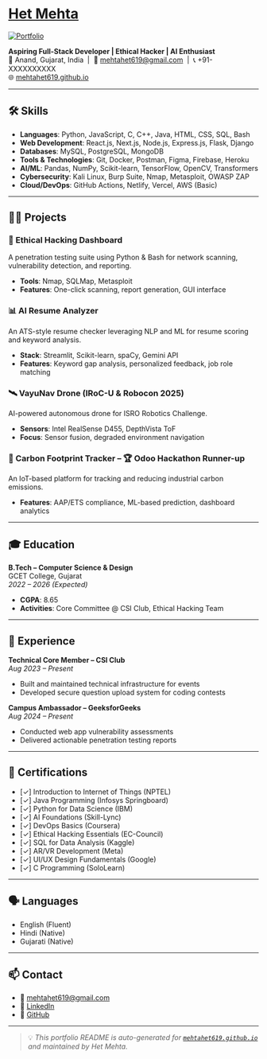 # [Het Mehta](https://mehtahet619.github.io)

[![Portfolio](https://img.shields.io/badge/Visit-Portfolio-0A66C2?style=for-the-badge&logo=github)](https://mehtahet619.github.io)

**Aspiring Full-Stack Developer | Ethical Hacker | AI Enthusiast**  
📍 Anand, Gujarat, India &nbsp;|&nbsp; 📧 [mehtahet619@gmail.com](mailto:mehtahet619@gmail.com) &nbsp;|&nbsp; 📞 +91-XXXXXXXXXX  
🌐 [mehtahet619.github.io](https://mehtahet619.github.io)

---

## 🛠️ Skills

- **Languages**: Python, JavaScript, C, C++, Java, HTML, CSS, SQL, Bash  
- **Web Development**: React.js, Next.js, Node.js, Express.js, Flask, Django  
- **Databases**: MySQL, PostgreSQL, MongoDB  
- **Tools & Technologies**: Git, Docker, Postman, Figma, Firebase, Heroku  
- **AI/ML**: Pandas, NumPy, Scikit-learn, TensorFlow, OpenCV, Transformers  
- **Cybersecurity**: Kali Linux, Burp Suite, Nmap, Metasploit, OWASP ZAP  
- **Cloud/DevOps**: GitHub Actions, Netlify, Vercel, AWS (Basic)

---

## 👨‍💻 Projects

### 🔐 Ethical Hacking Dashboard
A penetration testing suite using Python & Bash for network scanning, vulnerability detection, and reporting.

- **Tools**: Nmap, SQLMap, Metasploit  
- **Features**: One-click scanning, report generation, GUI interface

### 📊 AI Resume Analyzer
An ATS-style resume checker leveraging NLP and ML for resume scoring and keyword analysis.

- **Stack**: Streamlit, Scikit-learn, spaCy, Gemini API  
- **Features**: Keyword gap analysis, personalized feedback, job role matching

### 🛰 VayuNav Drone (IRoC-U & Robocon 2025)
AI-powered autonomous drone for ISRO Robotics Challenge.

- **Sensors**: Intel RealSense D455, DepthVista ToF  
- **Focus**: Sensor fusion, degraded environment navigation

### 🌱 Carbon Footprint Tracker – 🏆 Odoo Hackathon Runner-up
An IoT-based platform for tracking and reducing industrial carbon emissions.

- **Features**: AAP/ETS compliance, ML-based prediction, dashboard analytics

---

## 🎓 Education

**B.Tech – Computer Science & Design**  
GCET College, Gujarat  
*2022 – 2026 (Expected)*  
- **CGPA**: 8.65  
- **Activities**: Core Committee @ CSI Club, Ethical Hacking Team

---

## 💼 Experience

**Technical Core Member – CSI Club**  
*Aug 2023 – Present*  
- Built and maintained technical infrastructure for events  
- Developed secure question upload system for coding contests

**Campus Ambassador – GeeksforGeeks**  
*Aug 2024 – Present*  
- Conducted web app vulnerability assessments  
- Delivered actionable penetration testing reports

---

## 📜 Certifications

- [✓] Introduction to Internet of Things (NPTEL)
- [✓] Java Programming (Infosys Springboard)
- [✓] Python for Data Science (IBM)
- [✓] AI Foundations (Skill-Lync)
- [✓] DevOps Basics (Coursera)
- [✓] Ethical Hacking Essentials (EC-Council)
- [✓] SQL for Data Analysis (Kaggle)
- [✓] AR/VR Development (Meta)
- [✓] UI/UX Design Fundamentals (Google)
- [✓] C Programming (SoloLearn)

---

## 🗣️ Languages

- English (Fluent)  
- Hindi (Native)  
- Gujarati (Native)

---

## 📫 Contact

- 📧 [mehtahet619@gmail.com](mailto:mehtahet619@gmail.com)  
- 💼 [LinkedIn](https://linkedin.com/in/hetmehta619)  
- 🧠 [GitHub](https://github.com/mehtahet619)

---

> 💡 *This portfolio README is auto-generated for [`mehtahet619.github.io`](https://mehtahet619.github.io) and maintained by Het Mehta.*
